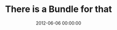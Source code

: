 ---
event: Symfony Live Paris 2012
title: "There is a Bundle for that "
youtube_id: 0SJ3XcYWAi8
authors: 
    - Christophe Coevoet

layout: youtube
date: 2012-06-06 00:00:00
---